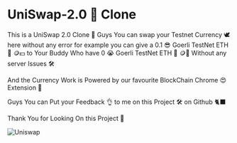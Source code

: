 # UniSwap-2.0 🦄 Clone

This is a UniSwap 2.0 Clone 🦄 Guys You can swap your Testnet Currency 🕊️ here without any error
for example you can give a 0.1 😎 Goerli TestNet ETH 🦍 🪙💵 to Your Buddy Who have 0 😭 Goerli TestNet ETH 🦍 🪙💸 Without any server Issues 🛠️

And the Currency Work is Powered by our favourite BlockChain Chrome 😍 Extension 🦊

Guys You can Put your Feedback 👌 to me on this Project 🛠️ on Github 🐈‍⬛

Thank You for Looking On this Project 🙏

![Uniswap](https://user-images.githubusercontent.com/109780452/222709558-ba2989c6-a493-4282-99a2-5301d78f1fee.jpg)

